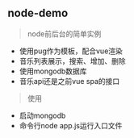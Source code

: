 ## node-demo
> node前后台的简单实例

+ 使用pug作为模板，配合vue渲染
+ 音乐列表展示，搜索、增加、删除
+ 使用mongodb数据库
+ 音乐api还是之前vue spa的接口

> 使用
+ 启动mongodb
+ 命令行node app.js运行入口文件
